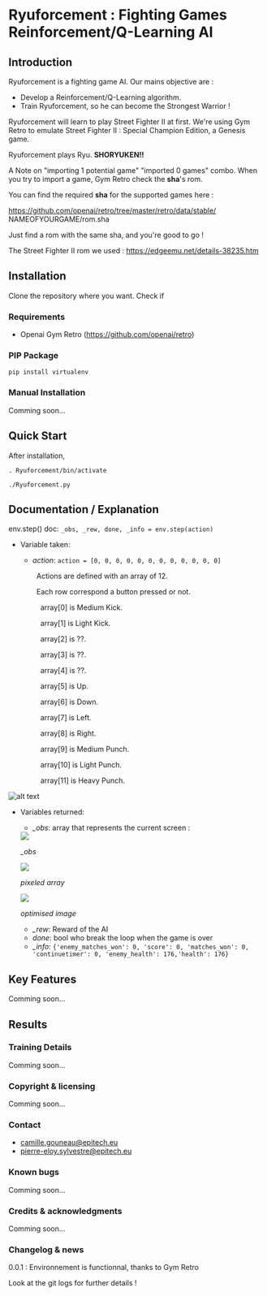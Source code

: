 # Ryuforcement : Fighting Games Reinforcement/Q-Learning AI

## Introduction

Ryuforcement is a fighting game AI.
Our mains objective are :
- Develop a Reinforcement/Q-Learning algorithm.<br>
- Train Ryuforcement, so he can become the Strongest Warrior !

Ryuforcement will learn to play Street Fighter II at first.
We're using Gym Retro to emulate Street Fighter II : Special Champion Edition, a Genesis game.

Ryuforcement plays Ryu. __**SHORYUKEN!!**__

A Note on "importing 1 potential game" "imported 0 games" combo.
When you try to import a game, Gym Retro check the **sha**'s rom.

You can find the required **sha** for the supported games here :

https://github.com/openai/retro/tree/master/retro/data/stable/ NAMEOFYOURGAME/rom.sha

Just find a rom with the same sha, and you're good to go !

The Street Fighter II rom we used : https://edgeemu.net/details-38235.htm

## Installation

Clone the repository where you want.
Check if

### Requirements

* Openai Gym Retro (https://github.com/openai/retro)

### PIP Package

```pip install virtualenv```

### Manual Installation

Comming soon...

## Quick Start
After installation,

```. Ryuforcement/bin/activate```

```./Ryuforcement.py```

## Documentation / Explanation
env.step() doc:
```_obs, _rew, done, _info = env.step(action)```
* Variable taken:
	* *action*: ```action = [0, 0, 0, 0, 0, 0, 0, 0, 0, 0, 0, 0]```

	&nbsp;&nbsp;&nbsp;&nbsp;&nbsp;&nbsp;&nbsp;&nbsp;Actions are defined with an array of 12.

	&nbsp;&nbsp;&nbsp;&nbsp;&nbsp;&nbsp;&nbsp;&nbsp;Each row correspond a button pressed or not.

&nbsp;&nbsp;&nbsp;&nbsp;&nbsp;&nbsp;&nbsp;&nbsp;&nbsp;&nbsp;&nbsp;&nbsp;&nbsp;&nbsp;&nbsp;&nbsp;array[0] is Medium Kick.

&nbsp;&nbsp;&nbsp;&nbsp;&nbsp;&nbsp;&nbsp;&nbsp;&nbsp;&nbsp;&nbsp;&nbsp;&nbsp;&nbsp;&nbsp;&nbsp;array[1] is Light Kick.

&nbsp;&nbsp;&nbsp;&nbsp;&nbsp;&nbsp;&nbsp;&nbsp;&nbsp;&nbsp;&nbsp;&nbsp;&nbsp;&nbsp;&nbsp;&nbsp;array[2] is ??.

&nbsp;&nbsp;&nbsp;&nbsp;&nbsp;&nbsp;&nbsp;&nbsp;&nbsp;&nbsp;&nbsp;&nbsp;&nbsp;&nbsp;&nbsp;&nbsp;array[3] is ??.

&nbsp;&nbsp;&nbsp;&nbsp;&nbsp;&nbsp;&nbsp;&nbsp;&nbsp;&nbsp;&nbsp;&nbsp;&nbsp;&nbsp;&nbsp;&nbsp;array[4] is ??.

&nbsp;&nbsp;&nbsp;&nbsp;&nbsp;&nbsp;&nbsp;&nbsp;&nbsp;&nbsp;&nbsp;&nbsp;&nbsp;&nbsp;&nbsp;&nbsp;array[5] is Up.

&nbsp;&nbsp;&nbsp;&nbsp;&nbsp;&nbsp;&nbsp;&nbsp;&nbsp;&nbsp;&nbsp;&nbsp;&nbsp;&nbsp;&nbsp;&nbsp;array[6] is Down.

&nbsp;&nbsp;&nbsp;&nbsp;&nbsp;&nbsp;&nbsp;&nbsp;&nbsp;&nbsp;&nbsp;&nbsp;&nbsp;&nbsp;&nbsp;&nbsp;array[7] is Left.

&nbsp;&nbsp;&nbsp;&nbsp;&nbsp;&nbsp;&nbsp;&nbsp;&nbsp;&nbsp;&nbsp;&nbsp;&nbsp;&nbsp;&nbsp;&nbsp;array[8] is Right.

&nbsp;&nbsp;&nbsp;&nbsp;&nbsp;&nbsp;&nbsp;&nbsp;&nbsp;&nbsp;&nbsp;&nbsp;&nbsp;&nbsp;&nbsp;&nbsp;array[9] is Medium Punch.

&nbsp;&nbsp;&nbsp;&nbsp;&nbsp;&nbsp;&nbsp;&nbsp;&nbsp;&nbsp;&nbsp;&nbsp;&nbsp;&nbsp;&nbsp;&nbsp;array[10] is Light Punch.

&nbsp;&nbsp;&nbsp;&nbsp;&nbsp;&nbsp;&nbsp;&nbsp;&nbsp;&nbsp;&nbsp;&nbsp;&nbsp;&nbsp;&nbsp;&nbsp;array[11] is Heavy Punch.

![alt text](https://raw.githubusercontent.com/Camille-Gouneau/Ryuforcement/master/img/InputManette.png)

* Variables returned:
	* *_obs*: array that represents the current screen : 
	
	<div style="text-align:left"><img src ="https://raw.githubusercontent.com/Camille-Gouneau/Ryuforcement/master/img/_obs.png" /></div>
	
	*_obs*
	<div style="text-align:left"><img src ="https://raw.githubusercontent.com/Camille-Gouneau/Ryuforcement/master/img/screenBefore.png" /></div>
	
	*pixeled array*
	<div style="text-align:left"><img src ="https://raw.githubusercontent.com/Camille-Gouneau/Ryuforcement/master/img/screenAfter.png" /></div>
	
	*optimised image*
	
	
	* *_rew*: Reward of the AI
	* *done*: bool who break the loop when the game is over
	* *_info*: ```{'enemy_matches_won': 0, 'score': 0, 'matches_won': 0, 'continuetimer': 0, 'enemy_health': 176,'health': 176}```

## Key Features

Comming soon...

## Results

### Training Details

Comming soon...

### Copyright & licensing

Comming soon...

### Contact

- camille.gouneau@epitech.eu
- pierre-eloy.sylvestre@epitech.eu

### Known bugs

Comming soon...

### Credits & acknowledgments

Comming soon...

### Changelog & news

0.0.1 : Environnement is functionnal, thanks to Gym Retro

Look at the git logs for further details !

